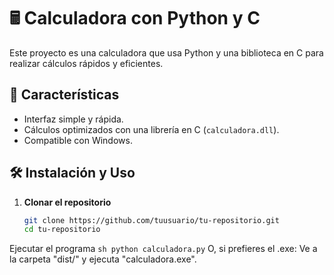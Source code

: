 # 🖩 Calculadora con Python y C

Este proyecto es una calculadora que usa Python y una biblioteca en C para realizar cálculos rápidos y eficientes. 

## 🚀 Características
- Interfaz simple y rápida.
- Cálculos optimizados con una librería en C (`calculadora.dll`).
- Compatible con Windows.

## 🛠️ Instalación y Uso
1. **Clonar el repositorio**  
   ```sh
   git clone https://github.com/tuusuario/tu-repositorio.git
   cd tu-repositorio
Ejecutar el programa
   ``sh
   python calculadora.py``
O, si prefieres el .exe:
Ve a la carpeta "dist/" y ejecuta "calculadora.exe".
